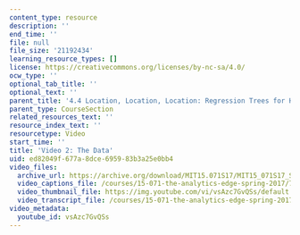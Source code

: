 ```yaml
---
content_type: resource
description: ''
end_time: ''
file: null
file_size: '21192434'
learning_resource_types: []
license: https://creativecommons.org/licenses/by-nc-sa/4.0/
ocw_type: ''
optional_tab_title: ''
optional_text: ''
parent_title: '4.4 Location, Location, Location: Regression Trees for Housing Data  (Recitation)'
parent_type: CourseSection
related_resources_text: ''
resource_index_text: ''
resourcetype: Video
start_time: ''
title: 'Video 2: The Data'
uid: ed82049f-677a-8dce-6959-83b3a25e0bb4
video_files:
  archive_url: https://archive.org/download/MIT15.071S17/MIT15_071S17_Session_4.4.03_300k.mp4
  video_captions_file: /courses/15-071-the-analytics-edge-spring-2017/7aae8f69a932549ba85fe6f2a280a53e_vsAzc7GvQSs.vtt
  video_thumbnail_file: https://img.youtube.com/vi/vsAzc7GvQSs/default.jpg
  video_transcript_file: /courses/15-071-the-analytics-edge-spring-2017/c255af8c24b5e5f30de3b7f99ebf8abc_vsAzc7GvQSs.pdf
video_metadata:
  youtube_id: vsAzc7GvQSs
---
```

